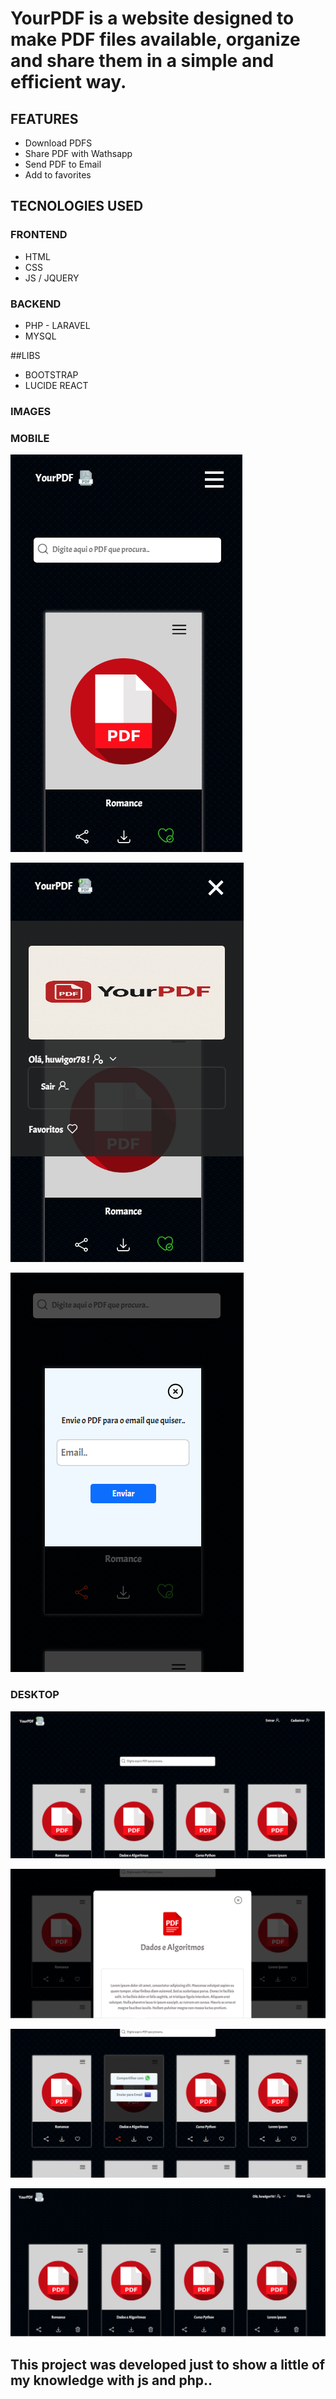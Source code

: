 # YourPDF is a website designed to make PDF files available, organize and share them in a simple and efficient way.

## FEATURES
- Download PDFS
- Share PDF with Wathsapp
- Send PDF to Email
- Add to favorites

## TECNOLOGIES USED

### FRONTEND
- HTML
- CSS
- JS / JQUERY

### BACKEND
- PHP - LARAVEL
- MYSQL

##LIBS
- BOOTSTRAP
- LUCIDE REACT

### IMAGES

### MOBILE
![home mobile](public/printsPDF/home-mobile.png)

![menu mobile](public/printsPDF/menu-mobile.png)

![email mobile](public/printsPDF/email-mobile.png)

### DESKTOP
![home desktop](public/printsPDF/home-desktop.png)

![details desktop](public/printsPDF/detalhes-desktop.png)

![share desktop](public/printsPDF/share-desktop.png)

![favoritos desktop](public/printsPDF/favoritos-desktop.png)

## This project was developed just to show a little of my knowledge with js and php..
